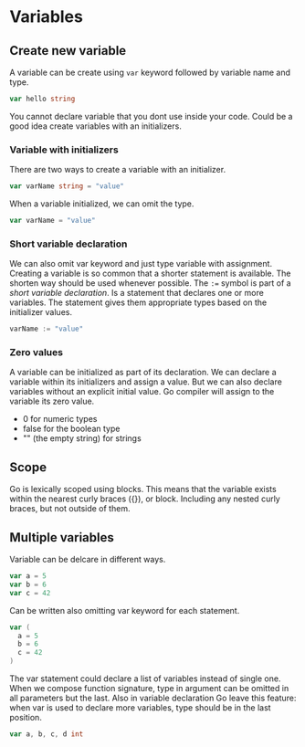 # Variables

## Create new variable

A variable can be create using `var` keyword followed by variable name and type.

```go
var hello string
```

You cannot declare variable that you dont use inside your code. Could be a good idea create variables with an initializers.

### Variable with initializers

There are two ways to create a variable with an initializer.

```go
var varName string = "value"
```

When a variable initialized, we can omit the type.

```go
var varName = "value"
```

### Short variable declaration

We can also omit var keyword and just type variable with assignment. Creating a variable is so common that a shorter statement is available. The shorten way should be used whenever possible. The `:=` symbol is part of a *short variable declaration*. Is a statement that declares one or more variables. The statement gives them appropriate types based on the initializer values.

```go
varName := "value"
```

### Zero values

A variable can be initialized as part of its declaration. We can declare a variable within its initializers and assign a value. But we can also declare variables without an explicit initial value. Go compiler will assign to the variable its zero value.

 - 0 for numeric types
 - false for the boolean type
 - "" (the empty string) for strings

## Scope

Go is lexically scoped using blocks. This means that the variable exists within the nearest curly braces ({}), or block. Including any nested curly braces, but not outside of them.


## Multiple variables

Variable can be delcare in different ways.

```go
var a = 5
var b = 6
var c = 42
```

Can be written also omitting var keyword for each statement.

```go
var (
  a = 5
  b = 6
  c = 42
)
```

The var statement could declare a list of variables instead of single one. When we compose function signature, type in argument can be omitted in all parameters but the last. Also in variable declaration Go leave this feature: when var is used to declare more variables, type should be in the last position.

```go
var a, b, c, d int
```